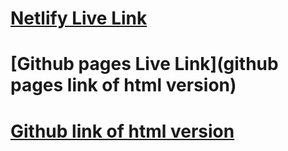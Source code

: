 # [Netlify Live Link](https://dannguyen-employee-directory.netlify.app/)

# [Github pages Live Link](github pages link of html version)

# [Github link of html version](https://github.com/dannguyen9219/w17d03_employee-directory-react)
